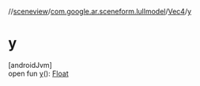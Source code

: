 //[sceneview](../../../index.md)/[com.google.ar.sceneform.lullmodel](../index.md)/[Vec4](index.md)/[y](y.md)

# y

[androidJvm]\
open fun [y](y.md)(): [Float](https://kotlinlang.org/api/latest/jvm/stdlib/kotlin/-float/index.html)
